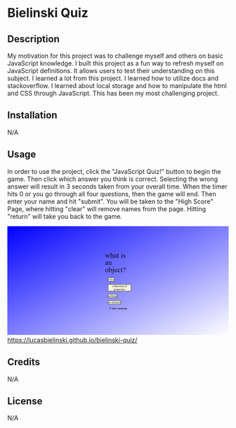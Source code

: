 # Bielinski Quiz

## Description

My motivation for this project was to challenge myself and others on basic JavaScript knowledge. I built this project as a fun way to refresh myself on JavaScript definitions. It allows users to test their understanding on this subject. I learned a lot from this project. I learned how to utilize docs and stackoverflow. I learned about local storage and how to manipulate the html and CSS through JavaScript. This has been my most challenging project. 

## Installation

N/A

## Usage

In order to use the project, click the "JavaScript Quiz!" button to begin the game. Then click which answer you think is correct. Selecting the wrong answer will result in 3 seconds taken from your overall time. When the timer hits 0 or you go through all four questions, then the game will end. Then enter your name and hit "submit". You will be taken to the "High Score" Page, where hitting "clear" will remove names from the page. Hitting "return" will take you back to the game. 

![image of project](./assets/image/quiz.png)
https://lucasbielinski.github.io/bielinski-quiz/

## Credits
N/A

## License
N/A
